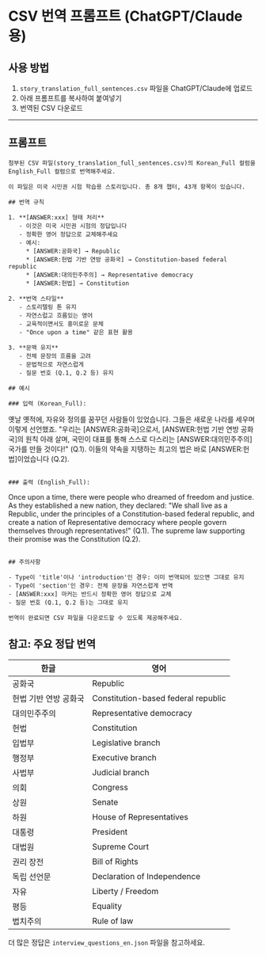 # CSV 번역 프롬프트 (ChatGPT/Claude용)

## 사용 방법
1. `story_translation_full_sentences.csv` 파일을 ChatGPT/Claude에 업로드
2. 아래 프롬프트를 복사하여 붙여넣기
3. 번역된 CSV 다운로드

---

## 프롬프트

```
첨부된 CSV 파일(story_translation_full_sentences.csv)의 Korean_Full 컬럼을 English_Full 컬럼으로 번역해주세요.

이 파일은 미국 시민권 시험 학습용 스토리입니다. 총 8개 챕터, 43개 항목이 있습니다.

## 번역 규칙

1. **[ANSWER:xxx] 형태 처리**
   - 이것은 미국 시민권 시험의 정답입니다
   - 정확한 영어 정답으로 교체해주세요
   - 예시:
     * [ANSWER:공화국] → Republic
     * [ANSWER:헌법 기반 연방 공화국] → Constitution-based federal republic
     * [ANSWER:대의민주주의] → Representative democracy
     * [ANSWER:헌법] → Constitution

2. **번역 스타일**
   - 스토리텔링 톤 유지
   - 자연스럽고 흐름있는 영어
   - 교육적이면서도 흥미로운 문체
   - "Once upon a time" 같은 표현 활용

3. **문맥 유지**
   - 전체 문장의 흐름을 고려
   - 문법적으로 자연스럽게
   - 질문 번호 (Q.1, Q.2 등) 유지

## 예시

### 입력 (Korean_Full):
```
옛날 옛적에, 자유와 정의를 꿈꾸던 사람들이 있었습니다. 그들은 새로운 나라를 세우며 이렇게 선언했죠. "우리는 [ANSWER:공화국]으로서, [ANSWER:헌법 기반 연방 공화국]의 원칙 아래 살며, 국민이 대표를 통해 스스로 다스리는 [ANSWER:대의민주주의] 국가를 만들 것이다!" (Q.1). 이들의 약속을 지탱하는 최고의 법은 바로 [ANSWER:헌법]이었습니다 (Q.2).
```

### 출력 (English_Full):
```
Once upon a time, there were people who dreamed of freedom and justice. As they established a new nation, they declared: "We shall live as a Republic, under the principles of a Constitution-based federal republic, and create a nation of Representative democracy where people govern themselves through representatives!" (Q.1). The supreme law supporting their promise was the Constitution (Q.2).
```

## 주의사항

- Type이 'title'이나 'introduction'인 경우: 이미 번역되어 있으면 그대로 유지
- Type이 'section'인 경우: 전체 문장을 자연스럽게 번역
- [ANSWER:xxx] 마커는 반드시 정확한 영어 정답으로 교체
- 질문 번호 (Q.1, Q.2 등)는 그대로 유지

번역이 완료되면 CSV 파일을 다운로드할 수 있도록 제공해주세요.
```

## 참고: 주요 정답 번역

| 한글 | 영어 |
|------|------|
| 공화국 | Republic |
| 헌법 기반 연방 공화국 | Constitution-based federal republic |
| 대의민주주의 | Representative democracy |
| 헌법 | Constitution |
| 입법부 | Legislative branch |
| 행정부 | Executive branch |
| 사법부 | Judicial branch |
| 의회 | Congress |
| 상원 | Senate |
| 하원 | House of Representatives |
| 대통령 | President |
| 대법원 | Supreme Court |
| 권리 장전 | Bill of Rights |
| 독립 선언문 | Declaration of Independence |
| 자유 | Liberty / Freedom |
| 평등 | Equality |
| 법치주의 | Rule of law |

더 많은 정답은 `interview_questions_en.json` 파일을 참고하세요.
